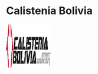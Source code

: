 # Calistenia Bolivia

 <img src="app/sscalistenia/src/img/calistenia.svg" alt="Logo" width="120" height="120">
